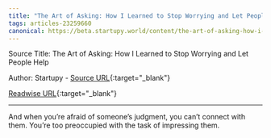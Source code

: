 ```yaml
---
title: "The Art of Asking: How I Learned to Stop Worrying and Let People Help (455979844)"
tags: articles-23259660
canonical: https://beta.startupy.world/content/the-art-of-asking-how-i-learned-to-stop-worrying-and-let-people-help/
---
```


Source Title: The Art of Asking: How I Learned to Stop Worrying and Let People Help

Author: Startupy - [Source URL](https://beta.startupy.world/content/the-art-of-asking-how-i-learned-to-stop-worrying-and-let-people-help/){:target="_blank"}

[Readwise URL](https://readwise.io/open/455979844){:target="_blank"}

---

And when you’re afraid of someone’s judgment, you can’t connect with them. You’re too preoccupied with the task of impressing them.

